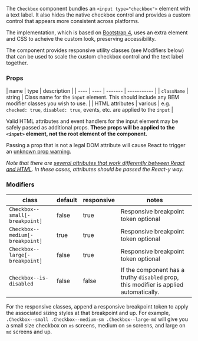 The `Checkbox` component bundles an `<input type="checkbox">` element with a text label. It also hides the native checkbox control and provides a custom control that appears more consistent across platforms.

The implementation, which is based on [Bootstrap 4](https://v4-alpha.getbootstrap.com/components/forms/#checkboxes), uses an extra element and CSS to acheive the custom look, preserving accessibility.

The component provides responsive utility classes (see Modifiers below) that can be used to scale the custom checkbox control and the text label together.

### Props

| name | type | description |
| ---- | ---- | ------- | ----------- |
| `className` | string | Class name for the `input` element. This should include any BEM modifier classes you wish to use. |
| HTML attributes | various | e.g. `checked: true`, `disabled: true`, events, etc. are applied to the `input` |

Valid HTML attributes and event handlers for the input element may be safely passed as additional props. **These props will be applied to the `<input>` element, not the root element of the component.**

Passing a prop that is not a legal DOM attribute will cause React to trigger an [unknown prop warning](https://facebook.github.io/react/warnings/unknown-prop.html).

*Note that there are [several attributes that work differently between React and HTML](https://facebook.github.io/react/docs/dom-elements.html). In these cases, attributes should be passed the React-y way.*

### Modifiers

| class | default | responsive | notes |
| ----- | ------- | ---------- | ----- |
| `Checkbox--small[-breakpoint]` | false | true | Responsive breakpoint token optional |
| `Checkbox--medium[-breakpoint]` | true | true | Responsive breakpoint token optional |
| `Checkbox--large[-breakpoint]` | false | true | Responsive breakpoint token optional |
| `Checkbox--is-disabled` | false | false | If the component has a truthy `disabled` prop, this modifier is applied automatically. |

For the responsive classes, append a responsive breakpoint token to apply the associated sizing styles at that breakpoint and up. For example, `.Checkbox--small .Checkbox--medium-sm .Checkbox--large-md` will give you a small size checkbox on `xs` screens, medium on `sm` screens, and large on `md` screens and up.
